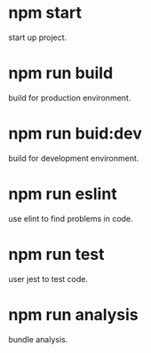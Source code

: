 # npm start
  start up project.
# npm run build
  build for production environment.
# npm run buid:dev
  build for development environment.
# npm run eslint
  use elint to find problems in code.
# npm run test
  user jest to test code.
# npm run analysis
  bundle analysis.